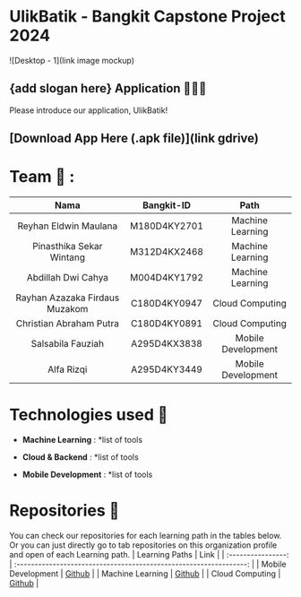 # UlikBatik - Bangkit Capstone Project 2024
![Desktop - 1](link image mockup)

## {add slogan here} Application 💆‍♀️📱 <br>
Please introduce our application, UlikBatik! 

## [Download App Here (.apk file)](link gdrive)

# Team 🤝 :
|          Nama         | Bangkit-ID |       Path       |
|:---------------------:|:----------:|:----------------:|
| Reyhan Eldwin Maulana |  M180D4KY2701  | Machine Learning |
|  Pinasthika Sekar Wintang |  M312D4KX2468  | Machine Learning |
|  Abdillah Dwi Cahya    |  M004D4KY1792  |  Machine Learning |
|   Rayhan Azazaka Firdaus Muzakom    |  C180D4KY0947  |  Cloud Computing |
|  Christian Abraham Putra  |  C180D4KY0891  |  Cloud Computing |
|    Salsabila Fauziah      |  A295D4KX3838  |      Mobile Development     |
|    Alfa Rizqi      |  A295D4KY3449  |      Mobile Development     |

# Technologies used 🔧 

- **Machine Learning** :
  *list of tools
  
- **Cloud & Backend** : 
   *list of tools

- **Mobile Development** :
    *list of tools

# Repositories 📁
You can check our repositories for each learning path in the tables below. Or you can just directly go to tab repositories on this organization profile and open of each Learning path.
|   Learning Paths   |                                Link                                |
| :----------------: | :----------------------------------------------------------------: |
| Mobile Development | [Github]()       |
|  Machine Learning  |  [Github]()       |
|   Cloud Computing  |   [Github]()    |
